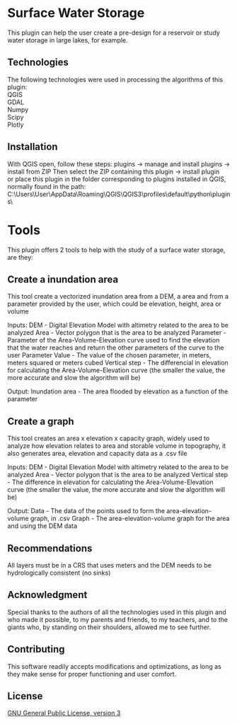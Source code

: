 # Surface Water Storage
This plugin can help the user create a pre-design for a reservoir or study water storage in large lakes, for example.

## Technologies
The following technologies were used in processing the algorithms of this plugin:  
QGIS  
GDAL  
Numpy  
Scipy  
Plotly  

## Installation
With QGIS open, follow these steps: plugins -> manage and install plugins -> install from ZIP
Then select the ZIP containing this plugin -> install plugin    
or place this plugin in the folder corresponding to plugins installed in QGIS,
normally found in the path:   C:\Users\User\AppData\Roaming\QGIS\QGIS3\profiles\default\python\plugins\

# Tools
This plugin offers 2 tools to help with the study of a surface water storage, are they: 

## Create a inundation area
This tool create a vectorized inundation area from a DEM, a area and from a parameter provided by the user, which could be elevation, height, area or volume

Inputs:
DEM - Digital Elevation Model with altimetry related to the area to be analyzed
Area - Vector polygon that is the area to be analyzed
Parameter - Parameter of the Area-Volume-Elevation curve used to find the elevation that the water reaches and return the other parameters of the curve to the user
Parameter Value - The value of the chosen parameter, in meters, meters squared or meters cubed
Vertical step - The differencial in elevation for calculating the Area-Volume-Elevation curve (the smaller the value, the more accurate and slow the algorithm will be)

Output:
Inundation area - The area flooded by elevation as a function of the parameter


## Create a graph 
This tool creates an area x elevation x capacity graph, widely used to analyze how elevation relates to area and storable volume in topography, it also generates area, elevation and capacity data as a .csv file

Inputs:
DEM - Digital Elevation Model with altimetry related to the area to be analyzed
Area - Vector polygon that is the area to be analyzed
Vertical step - The difference in elevation for calculating the Area-Volume-Elevation curve (the smaller the value, the more accurate and slow the algorithm will be)

Output: 
Data - The data of the points used to form the area-elevation-volume graph, in .csv
Graph - The area-elevation-volume graph for the area and using the DEM data


## Recommendations 
All layers must be in a CRS that uses meters and the DEM needs to be hydrologically consistent (no sinks)

## Acknowledgment
Special thanks to the authors of all the technologies used in this plugin and who made it possible,
to my parents and friends, to my teachers, and to the giants who, by standing on their shoulders,
allowed me to see further.

## Contributing
This software readily accepts modifications and optimizations, as long as they make sense for proper functioning and user comfort.

## License
[GNU General Public License, version 3](https://www.gnu.org/licenses/gpl-3.0.html)